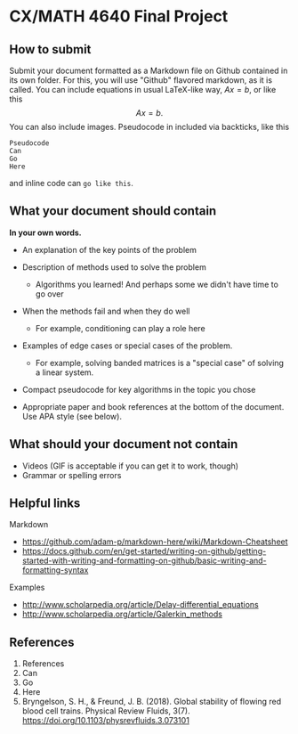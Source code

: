 # CX/MATH 4640 Final Project

## How to submit

Submit your document formatted as a Markdown file on Github contained in its own folder. 
For this, you will use "Github" flavored markdown, as it is called. 
You can include equations in usual LaTeX-like way, $Ax=b$, or like this
$$Ax=b.$$
You can also include images.
Pseudocode in included via backticks, like this
```
Pseudocode
Can
Go 
Here
```
and inline code can `go like this`.

## What your document should contain

__In your own words.__

* An explanation of the key points of the problem

* Description of methods used to solve the problem
	* Algorithms you learned! And perhaps some we didn't have time to go over

* When the methods fail and when they do well
	* For example, conditioning can play a role here

* Examples of edge cases or special cases of the problem. 
	* For example, solving banded matrices is a "special case" of solving a linear system.

* Compact pseudocode for key algorithms in the topic you chose

* Appropriate paper and book references at the bottom of the document. Use APA style (see below).

## What should your document not contain

* Videos (GIF is acceptable if you can get it to work, though)
* Grammar or spelling errors

## Helpful links

Markdown
* https://github.com/adam-p/markdown-here/wiki/Markdown-Cheatsheet
* https://docs.github.com/en/get-started/writing-on-github/getting-started-with-writing-and-formatting-on-github/basic-writing-and-formatting-syntax

Examples
* http://www.scholarpedia.org/article/Delay-differential_equations
* http://www.scholarpedia.org/article/Galerkin_methods

## References

1. References
2. Can
3. Go
4. Here
5. Bryngelson, S. H., & Freund, J. B. (2018). Global stability of flowing red blood cell trains. Physical Review Fluids, 3(7). https://doi.org/10.1103/physrevfluids.3.073101 
